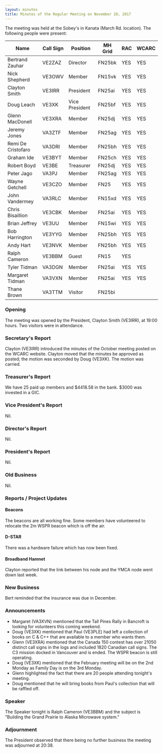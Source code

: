 ```yaml
---
layout: minutes
title: Minutes of the Regular Meeting on November 20, 2017
---
```


The meeting was held at the Sobey's in Kanata (March Rd. location).
The following people were present:

| Name             | Call Sign | Position       | MH Grid | RAC | WCARC |
|------------------|-----------|----------------|---------|-----|-------|
| Bertrand Zauhar  | VE2ZAZ    | Director       | FN25bk  | YES |  YES  |
| Nick Shepherd    | VE3OWV    | Member         | FN15vk  | YES |  YES  |
| Clayton Smith    | VE3IRR    | President      | FN25ai  | YES |  YES  |
| Doug Leach       | VE3XK     | Vice President | FN25bf  | YES |  YES  |
| Glenn MacDonell  | VE3XRA    | Member         | FN25dj  | YES |  YES  |
| Jeremy Jones     | VA3ZTF    | Member         | FN25ag  | YES |  YES  |
| Remi De Cristofaro | VA3DRI  | Member         | FN25bh  | YES |  YES  |
| Graham Ide       | VE3BYT    | Member         | FN25ch  | YES |  YES  |
| Robert Boyd      | VE3BE     | Treasurer      | FN25dj  | YES |  YES  |
| Peter Jago       | VA3PJ     | Member         | FN25ag  | YES |  YES  |
| Wayne Getchell   | VE3CZO    | Member         | FN25    | YES |  YES  |
| John Vandermey   | VA3RLC    | Member         | FN15xd  | YES |  YES  |
| Chris Bisaillion | VE3CBK    | Member         | FN25ai  | YES |  YES  |
| Brian Jeffrey    | VE3UU     | Member         | FN15wi  | YES |  YES  |
| Bob Harrington   | VE3YYG    | Member         | FN25bh  | YES |  YES  |
| Andy Hart        | VE3NVK    | Member         | FN25bh  | YES |  YES  |
| Ralph Cameron    | VE3BBM    | Guest          | FN15    | YES |       |
| Tyler Tidman     | VA3DGN    | Member         | FN25ai  | YES |  YES  |
| Margaret Tidman  | VA3VXN    | Member         | FN25ai  | YES |  YES  |
| Thane Brown      | VA3TTM    | Visitor        | FN25bi  |     |       |

### Opening

The meeting was opened by the President, Clayton Smith (VE3IRR), at 19:00 hours.
Two visitors were in attendance.

### Secretary's Report

Clayton (VE3IRR) introduced the minutes of the October meeting posted on the WCARC website.
Clayton moved that the minutes be approved as posted; the motion was seconded by Doug (VE3XK).
The motion was carried.

### Treasurer's Report

We have 25 paid up members and $4418.58 in the bank. $3000 was invested in a GIC.

### Vice President's Report

Nil.

### Director's Report

Nil.

### President's Report

Nil.

### Old Business

Nil.

### Reports / Project Updates

#### Beacons

The beacons are all working fine. Some members have volunteered to relocate the 2m WSPR beacon which is off the air.

#### D-STAR

There was a hardware failure which has now been fixed.

#### Broadband Hamnet

Clayton reported that the link between his node and the YMCA node went down last week.

### New Business

Bert reminded that the insurance was due in December.

### Announcements

* Margaret (VA3XVN) mentioned that the Tall Pines Rally in Bancroft is looking for volunteers this coming weekend.
* Doug (VE3XK) mentioned that Paul (VE3PLE) had left a collection of books on C & C++ that are available to a member who wants them.
* Glenn (VE3XRA) mentioned that the Canada 150 contest has over 21050 distinct call signs in the logs and included 1820 Canadian call signs. The C3 mission docked in Vancouver and is ended. The WSPR beacon is still operating.
* Doug (VE3XK) mentioned that the February meeting will be on the 2nd Monday as Family Day is on the 3rd Monday.
* Glenn highlighted the fact that there are 20 people attending tonight's meeting.
* Doug mentioned that he will bring books from Paul's collection that will be raffled off.

### Speaker

The Speaker tonight is Ralph Cameron (VE3BBM) and the subject is "Building the Grand Prairie to Alaska Microwave system."

### Adjournment

The President observed that there being no further business the meeting was
adjourned at 20:38.
